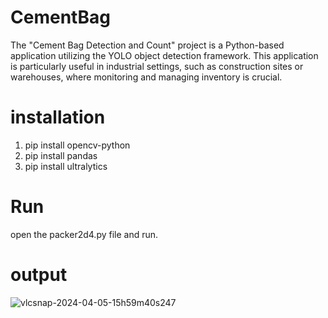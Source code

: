 # CementBag
The "Cement Bag Detection and Count" project is a Python-based application utilizing the YOLO object detection framework. This application is particularly useful in industrial settings, such as construction sites or warehouses, where monitoring and managing inventory is crucial.

# installation
 1. pip install opencv-python
 2. pip install pandas
 3. pip install ultralytics

# Run
open the packer2d4.py file and run.

# output
![vlcsnap-2024-04-05-15h59m40s247](https://github.com/vsmidhun21/CementBag/assets/114806736/f2ff6748-96e2-4e2b-918d-cc6bcb1fb5cb)

